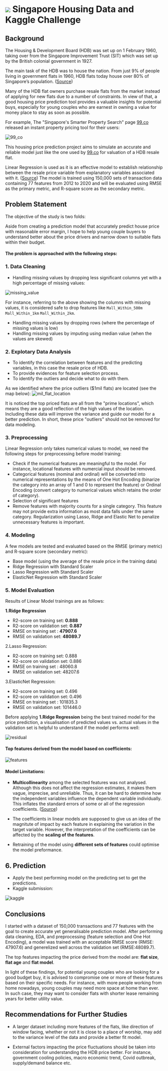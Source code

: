 #  ![](https://ga-dash.s3.amazonaws.com/production/assets/logo-9f88ae6c9c3871690e33280fcf557f33.png) Singapore Housing Data and Kaggle Challenge

## Background

The Housing & Development Board (HDB) was set up on 1 February 1960, taking over from the Singapore Improvement Trust (SIT) which was set up by the British colonial government in 1927.

The main task of the HDB was to house the nation. From just 9% of people living in government flats in 1960, HDB flats today house over 80% of Singapore’s population. ([Source](https://dollarsandsense.sg/5-types-hdb-flats-not-longer-built-singapore/))

Many of the HDB flat owners purchase resale flats from the market instead of applying for new flats due to a number of constraints. In view of that, a good housing price prediction tool provides a valuable insights for potential buys, especially for young couples who are earnest in owning a value for money place to stay as soon as possible. 

For example, The "Singapore's Smarter Property Search" page [99.co](https://www.99.co/) released an instant property pricing tool for their users:

![99_co](./img/99_co.png)

This housing price prediction project aims to simulate an accurate and reliable model just like the one used by [99.co](https://www.99.co/) for valuation of a HDB resale flat. 

Linear Regression is used as it is an effective model to establish relationship between the resale price variable from explanatory variables associated with it. ([Source](https://www.knowledgehut.com/blog/data-science/linear-regression-for-machine-learning)) The model is trained using 150,000 sets of transaction data containing 77 features from 2012 to 2020 and will be evaluated using RMSE as the primary metric, and R-square score as the secondary metric. 

## Problem Statement

The objective of the study is two folds:

Aside from creating a prediction model that accurately predict house price with reasonable error margin, I hope to help young couple buyers to understand better about the price drivers and narrow down to suitable flats within their budget. 

#### The problem is approached with the following steps:

### 1. Data Cleaning
- Handling missing values by dropping less significant columns yet with a high percentage of missing values:

![missing_value](./img/missing_value.png)

For instance, referring to the above showing the columns with missing values, it is considered safe to drop features like `Mall_Within_500m` `Mall_Within_1km` `Mall_Within_2km`. 

- Handling missing values by dropping rows (where the percentage of missing values is low)
- Handling missing values by imputing using median value (when the values are skewed)

### 2. Explotary Data Analysis

- To identify the correlation between features and the predicting variables, in this case the resale price of HDB.
- To provide evidences for feature selection process.
- To identify the outliers and decide what to do with them. 

As we identified where the price outliers ($1mil flats) are located (see the map below):
![mil_flat_location](./img/mil_flat_location.png)

It is noticed the top priced flats are all from the "prime locations", which means they are a good reflection of the high values of the location. Including these data will improve the variance and guide our model for a better prediction. In short, these price "outliers" should not be removed for data modeling. 

### 3. Preprocessing

Linear Regression only takes numerical values to model, we need the following steps for preprocessing before model training:

- Check if the numerical features are meaningful to the model. For instance, locational features with numercial input should be removed.
- Categorical features (nominal and ordinal) will be converted into numerical representations by the means of One Hot Encoding (binarize the category into an array of 1 and 0 to represent the feature) or Ordinal Encoding (convert category to numerical values which retains the order of category).
- Selection of significant features
- Remove features with majority counts for a single category. This feature may not provide extra information as most data falls under the same category.
Regularization using Lasso, Ridge and Elastic Net to penalize unnecessary features is important.

### 4. Modeling

A few models are tested and evaluated based on the RMSE (primary metric) and R-square score (secondary metric):
- Base model (using the average of the resale price in the training data)
- Ridge Regression with Standard Scaler
- Lasso Regression with Standard Scaler
- ElasticNet Regression with Standard Scaler

### 5. Model Evaluation

Results of Linear Model trainings are as follows:

**1.Ridge Regression**
- R2-score on training set: **0.888**
- R2-score on validation set: **0.887**
- RMSE on training set : **47907.6**
- RMSE on validation set: **48089.7**

2.Lasso Regression: 
- R2-score on training set: 0.888
- R2-score on validation set: 0.886
- RMSE on training set : 48060.8
- RMSE on validation set: 48207.6

3.ElasticNet Regression: 
- R2-score on training set: 0.496
- R2-score on validation set: 0.496
- RMSE on training set : 101835.3
- RMSE on validation set: 101446.0

Before applying **1.Ridge Regression** being the best trained model for the price prediction, a visualisation of predicted values vs. actual values in the validation set is helpful to understand if the model performs well:

![residual](./img/residual.png)

#### Top features derived from the model based on coefficients:

![features](./img/features.png)

#### Model Limitations:

- **Multicollinearity** among the selected features was not analysed. Although this does not affect the regression estimates, it makes them vague, imprecise, and unreliable. Thus, it can be hard to determine how the independent variables influence the dependent variable individually. This inflates the standard errors of some or all of the regression coefficients. ([Source](https://www.investopedia.com/terms/m/multicollinearity.asp#:~:text=Although%20multicollinearity%20does%20not%20affect,all%20of%20the%20regression%20coefficients.))

- The coefficients in linear models are supposed to give us an idea of the magnitute of impact by each feature in explaining the variation in the target variable. However, the interpretation of the coefficients can be affected by the **scaling of the features**. 

- Retraining of the model using **different sets of features** could optimise the model preformance. 

## 6. Prediction
- Apply the best performing model on the predicting set to get the predictions. 
- Kaggle submission:

![kaggle](./img/kaggle.png)


## Conclusions

I started with a dataset of 150,000 transactions and 77 features with the goal to create accurate yet generalisable prediction model. After performing data cleaning, EDA, and preprocessing (feature selection and One Hot Encoding), a model was trained with an acceptable RMSE score (RMSE: 47907.6) and generelized well across the validation set (RMSE:48089.7).

The top features impacting the price derived from the model are: **flat size**, **flat age** and **flat model**. 

In light of these findings, for potential young couples who are looking for a good budget buy, it is advised to compromise one or more of these features based on their specific needs. For instance, with more people working from home nowadays, young couples may need more space at home than ever. In such case, they may want to consider flats with shorter lease remaining years for better utility value.  

## Recommendations for Further Studies

- A larger dataset including more features of the flats, like direction of window facing, whether or not it is close to a place of worship, may add to the variance level of the data and provide a better fit model.

- External factors impacting the price fluctuations should be taken into consideration for understanding the HDB price better. For instance, government cooling policies, macro economic trend, Covid outbreak, supply/demand balance etc. 


